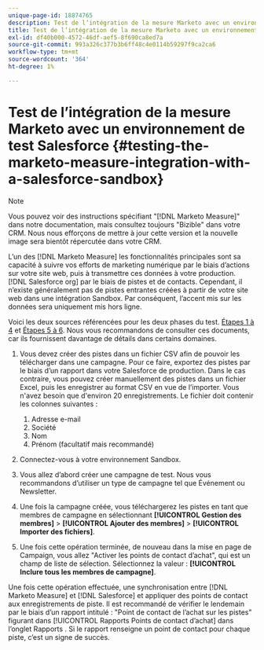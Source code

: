 ```yaml
---
unique-page-id: 18874765
description: Test de l’intégration de la mesure Marketo avec un environnement de test Salesforce - [!DNL Marketo Measure] - Documentation du produit
title: Test de l’intégration de la mesure Marketo avec un environnement de test Salesforce
exl-id: df40b000-4572-46df-aef5-8f690ca8ed7a
source-git-commit: 993a326c377b3b6ff48c4e0114b59297f9ca2ca6
workflow-type: tm+mt
source-wordcount: '364'
ht-degree: 1%

---
```


# Test de l’intégration de la mesure Marketo avec un environnement de test Salesforce {#testing-the-marketo-measure-integration-with-a-salesforce-sandbox}

>[!NOTE]
>
>Vous pouvez voir des instructions spécifiant &quot;[!DNL Marketo Measure]&quot; dans notre documentation, mais consultez toujours &quot;Bizible&quot; dans votre CRM. Nous nous efforçons de mettre à jour cette version et la nouvelle image sera bientôt répercutée dans votre CRM.

L’un des [!DNL Marketo Measure] les fonctionnalités principales sont sa capacité à suivre vos efforts de marketing numérique par le biais d’actions sur votre site web, puis à transmettre ces données à votre production. [!DNL Salesforce org] par le biais de pistes et de contacts. Cependant, il n’existe généralement pas de pistes entrantes créées à partir de votre site web dans une intégration Sandbox. Par conséquent, l’accent mis sur les données sera uniquement mis hors ligne.

Voici les deux sources référencées pour les deux phases du test. [Étapes 1 à 4](https://help.salesforce.com/apex/HTViewHelpDoc?id=lead_import_wizard.htm&amp;language=en_US) et [Étapes 5 à 6](/help/channel-tracking-and-setup/offline-channels/syncing-offline-campaigns.md). Nous vous recommandons de consulter ces documents, car ils fournissent davantage de détails dans certains domaines.

1. Vous devez créer des pistes dans un fichier CSV afin de pouvoir les télécharger dans une campagne. Pour ce faire, exportez des pistes par le biais d’un rapport dans votre Salesforce de production. Dans le cas contraire, vous pouvez créer manuellement des pistes dans un fichier Excel, puis les enregistrer au format CSV en vue de l’importer. Vous n&#39;avez besoin que d&#39;environ 20 enregistrements. Le fichier doit contenir les colonnes suivantes :

   1. Adresse e-mail
   1. Société
   1. Nom
   1. Prénom (facultatif mais recommandé)

1. Connectez-vous à votre environnement Sandbox.
1. Vous allez d’abord créer une campagne de test. Nous vous recommandons d’utiliser un type de campagne tel que Événement ou Newsletter.
1. Une fois la campagne créée, vous téléchargerez les pistes en tant que membres de campagne en sélectionnant **[!UICONTROL Gestion des membres]** > **[!UICONTROL Ajouter des membres]** > **[!UICONTROL Importer des fichiers]**.
1. Une fois cette opération terminée, de nouveau dans la mise en page de Campaign, vous allez &quot;Activer les points de contact d’achat&quot;, qui est un champ de liste de sélection. Sélectionnez la valeur : **[!UICONTROL Inclure tous les membres de campagne]**.

Une fois cette opération effectuée, une synchronisation entre [!DNL Marketo Measure] et [!DNL Salesforce] et appliquer des points de contact aux enregistrements de piste. Il est recommandé de vérifier le lendemain par le biais d’un rapport intitulé : &quot;Point de contact de l’achat sur les pistes&quot; figurant dans [!UICONTROL Rapports Points de contact d’achat] dans l’onglet Rapports . Si le rapport renseigne un point de contact pour chaque piste, c’est un signe de succès.
